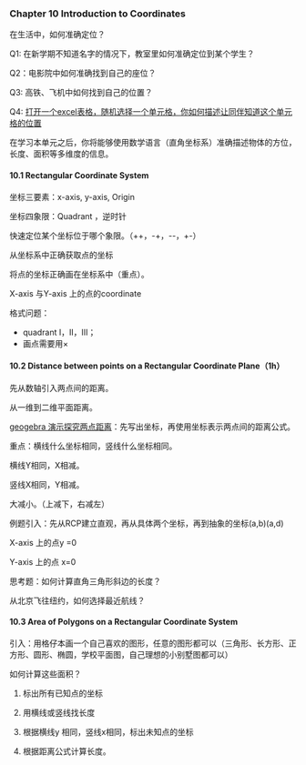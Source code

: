 ### Chapter 10 Introduction to Coordinates

在生活中，如何准确定位？

Q1: 在新学期不知道名字的情况下，教室里如何准确定位到某个学生？

Q2：电影院中如何准确找到自己的座位？

Q3: 高铁、飞机中如何找到自己的位置？

Q4: [打开一个excel表格，随机选择一个单元格，你如何描述让同伴知道这个单元格的位置](https://powacademy-my.sharepoint.com/:x:/g/personal/wade_wei_asjnu_com/EaXTXLIxVgRFon138yH4omAB1iQvQJgFCiAlb4vmnd1bHg?e=rNEqaU)

在学习本单元之后，你将能够使用数学语言（直角坐标系）准确描述物体的方位，长度、面积等多维度的信息。

#### 10.1 Rectangular Coordinate System

坐标三要素：x-axis, y-axis, Origin

坐标四象限：Quadrant ，逆时针

快速定位某个坐标位于哪个象限。（++，-+，--，+-）

从坐标系中正确获取点的坐标

将点的坐标正确画在坐标系中（重点）。

X-axis 与Y-axis 上的点的coordinate

格式问题：

- quadrant I，II，III；
- 画点需要用×





#### 10.2 Distance between points on a Rectangular Coordinate Plane（1h）

先从数轴引入两点间的距离。

从一维到二维平面距离。

[geogebra 演示探究两点距离](https://www.geogebra.org/m/e5aucu4p)：先写出坐标，再使用坐标表示两点间的距离公式。

重点：横线什么坐标相同，竖线什么坐标相同。

横线Y相同，X相减。

竖线X相同，Y相减。

大减小。（上减下，右减左）

例题引入：先从RCP建立直观，再从具体两个坐标，再到抽象的坐标(a,b)(a,d)

X-axis 上的点y =0

Y-axis 上的点 x=0

思考题：如何计算直角三角形斜边的长度？

从北京飞往纽约，如何选择最近航线？









#### 10.3 Area of Polygons on a Rectangular Coordinate System 

引入：用格仔本画一个自己喜欢的图形，任意的图形都可以（三角形、长方形、正方形、圆形、椭圆，学校平面图，自己理想的小别墅图都可以）

如何计算这些面积？

1. 标出所有已知点的坐标

2. 用横线或竖线找长度

3. 根据横线y 相同，竖线x相同，标出未知点的坐标
4. 根据距离公式计算长度。





